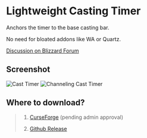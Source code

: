 # Lightweight Casting Timer

Anchors the timer to the base casting bar.

No need for bloated addons like WA or Quartz.

[Discussion on Blizzard Forum](https://us.forums.blizzard.com/en/wow/t/casting-time-on-cast-bar/1397937/4)

## Screenshot
![Cast Timer](https://github.com/omsheal/Internal-Casting-Timer/raw/main/cast.png)
![Channeling Cast Timer](https://github.com/omsheal/Internal-Casting-Timer/raw/main/channel.png)


## Where to download?
> 1) [CurseForge](https://www.curseforge.com/wow/addons/internal-casting-timer) (pending admin approval)
> 
> 2) [Github Release](https://github.com/omsheal/InternalCastingTimer/releases)
